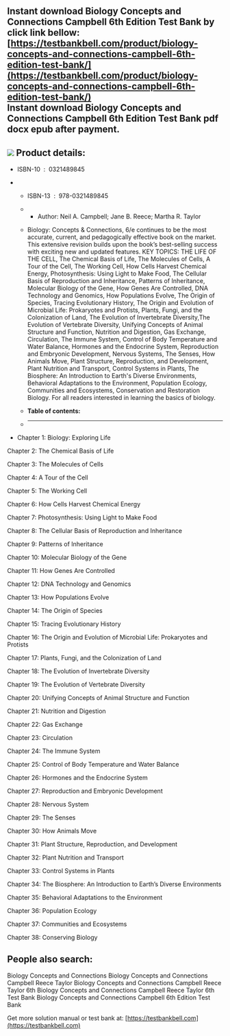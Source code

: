 Instant download **Biology Concepts and Connections Campbell 6th Edition Test Bank** by click link bellow:  
[https://testbankbell.com/product/biology-concepts-and-connections-campbell-6th-edition-test-bank/](https://testbankbell.com/product/biology-concepts-and-connections-campbell-6th-edition-test-bank/)  
**Instant download Biology Concepts and Connections Campbell 6th Edition Test Bank pdf docx epub after payment.**
-----------------------------------------------------------------------------------------------------------------


![](https://testbankbell.com/wp-content/uploads/2023/05/biology-concepts-and-connections-campbell-reece-taylor-6th-tb.jpg)
**Product details:**
--------------------


* ISBN-10 ‏ : ‎ 0321489845
* * ISBN-13 ‏ : ‎ 978-0321489845
  * * Author: Neil A. Campbell; Jane B. Reece; Martha R. Taylor
   
  * Biology: Concepts & Connections, 6/e continues to be the most accurate, current, and pedagogically effective book on the market. This extensive revision builds upon the book’s best-selling success with exciting new and updated features. KEY TOPICS: THE LIFE OF THE CELL, The Chemical Basis of Life, The Molecules of Cells, A Tour of the Cell, The Working Cell, How Cells Harvest Chemical Energy, Photosynthesis: Using Light to Make Food, The Cellular Basis of Reproduction and Inheritance, Patterns of Inheritance, Molecular Biology of the Gene, How Genes Are Controlled, DNA Technology and Genomics, How Populations Evolve, The Origin of Species, Tracing Evolutionary History, The Origin and Evolution of Microbial Life: Prokaryotes and Protists, Plants, Fungi, and the Colonization of Land, The Evolution of Invertebrate Diversity,The Evolution of Vertebrate Diversity, Unifying Concepts of Animal Structure and Function, Nutrition and Digestion, Gas Exchange, Circulation, The Immune System, Control of Body Temperature and Water Balance, Hormones and the Endocrine System, Reproduction and Embryonic Development, Nervous Systems, The Senses, How Animals Move, Plant Structure, Reproduction, and Development, Plant Nutrition and Transport, Control Systems in Plants, The Biosphere: An Introduction to Earth's Diverse Environments, Behavioral Adaptations to the Environment, Population Ecology, Communities and Ecosystems, Conservation and Restoration Biology. For all readers interested in learning the basics of biology.
  * **Table of contents:**
  * ----------------------
 
* Chapter 1: Biology: Exploring Life

Chapter 2: The Chemical Basis of Life


Chapter 3: The Molecules of Cells


Chapter 4: A Tour of the Cell


Chapter 5: The Working Cell


Chapter 6: How Cells Harvest Chemical Energy


Chapter 7: Photosynthesis: Using Light to Make Food


Chapter 8: The Cellular Basis of Reproduction and Inheritance


Chapter 9: Patterns of Inheritance


Chapter 10: Molecular Biology of the Gene


Chapter 11: How Genes Are Controlled


Chapter 12: DNA Technology and Genomics


Chapter 13: How Populations Evolve


Chapter 14: The Origin of Species


Chapter 15: Tracing Evolutionary History


Chapter 16: The Origin and Evolution of Microbial Life: Prokaryotes and Protists


Chapter 17: Plants, Fungi, and the Colonization of Land


Chapter 18: The Evolution of Invertebrate Diversity


Chapter 19: The Evolution of Vertebrate Diversity


Chapter 20: Unifying Concepts of Animal Structure and Function


Chapter 21: Nutrition and Digestion


Chapter 22: Gas Exchange


Chapter 23: Circulation


Chapter 24: The Immune System


Chapter 25: Control of Body Temperature and Water Balance


Chapter 26: Hormones and the Endocrine System


Chapter 27: Reproduction and Embryonic Development


Chapter 28: Nervous System


Chapter 29: The Senses


Chapter 30: How Animals Move


Chapter 31: Plant Structure, Reproduction, and Development


Chapter 32: Plant Nutrition and Transport


Chapter 33: Control Systems in Plants


Chapter 34: The Biosphere: An Introduction to Earth’s Diverse Environments


Chapter 35: Behavioral Adaptations to the Environment


Chapter 36: Population Ecology


Chapter 37: Communities and Ecosystems


Chapter 38: Conserving Biology


**People also search:**
-----------------------


Biology Concepts and Connections
Biology Concepts and Connections Campbell Reece Taylor
Biology Concepts and Connections Campbell Reece Taylor 6th
Biology Concepts and Connections Campbell Reece Taylor 6th Test Bank
Biology Concepts and Connections Campbell 6th Edition Test Bank

   Get more solution manual or test bank at: [https://testbankbell.com](https://testbankbell.com)
